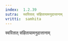 ```yaml
---
index:  1.2.39
sutra:  स्वरितात् संहितायामनुदात्तानाम्
vritti:  samhita 
---
```


स्वरितात् संहितायामनुदात्तानाम्

